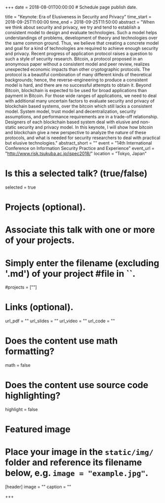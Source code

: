 +++
date = 2018-08-01T00:00:00  # Schedule page publish date.

title = "Keynote: Era of Elusiveness in Security and Privacy"
time_start = 2018-09-25T11:00:00
time_end = 2018-09-25T11:50:00
abstract = "When we think about security and privacy, we try and tend to establish a consistent model to design and evaluate technologies. Such a model helps understandings of problems, development of theory and technologies over the same common ground. Thus, we believe that creating a concrete model and goal for a kind of technologies are required to achieve enough security and privacy. Recent progress of application protocol raises a question to such a style of security research. Bitcoin, a protocol proposed in an anonymous paper without a consistent model and peer review, realizes unexpected economic impacts than other cryptographic protocols. The protocol is a beautiful combination of many different kinds of theoretical backgrounds; hence, the reverse-engineering to produce a consistent model is hard, and there are no successful attempts to obtain it. Beyond Bitcoin, blockchain is expected to be used for broad applications than payment in Bitcoin. For those wide ranges of applications, we need to deal with additional many uncertain factors to evaluate security and privacy of blockchain based systems, over the bitcoin which still lacks a consistent model. System model, trust model and decentralization, security assumptions, and performance requirements are in a trade-off relationship. Designers of each blockchain based system deal with elusive and non-static security and privacy model. In this keynote, I will show how bitcoin and blockchain give a new perspective to analyze the nature of these protocols, and what is needed for security researchers to deal with practical but elusive technologies."
abstract_short = ""
event = "14th International Conference on Information Security Practice and Experience"
event_url = "http://www.risk.tsukuba.ac.jp/ispec2018/"
location = "Tokyo, Japan"

# Is this a selected talk? (true/false)
selected = true

# Projects (optional).
#   Associate this talk with one or more of your projects.
#   Simply enter the filename (excluding '.md') of your project #file in ``.
#projects = [""]

# Links (optional).
url_pdf = ""
url_slides = ""
url_video = ""
url_code = ""

# Does the content use math formatting?
math = false

# Does the content use source code highlighting?
highlight = false

# Featured image
# Place your image in the `static/img/` folder and reference its filename below, e.g. `image = "example.jpg"`.
[header]
image = ""
caption = ""

+++
